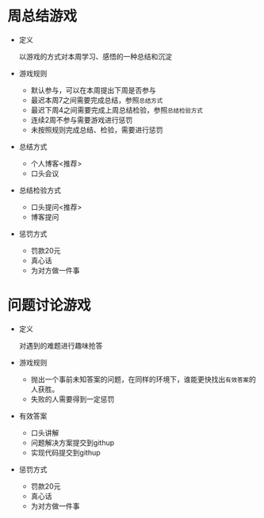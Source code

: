 # 周总结游戏

* 定义

  以游戏的方式对本周学习、感悟的一种总结和沉淀

* 游戏规则

  * 默认参与，可以在本周提出下周是否参与
  * 最迟本周7之间需要完成总结，参照`总结方式`
  * 最迟下周4之间需要完成上周总结检验，参照`总结检验方式`
  * 连续2周不参与需要游戏进行惩罚
  * 未按照规则完成总结、检验，需要进行惩罚

* 总结方式

  * 个人博客<推荐>
  * 口头会议

* 总结检验方式

  * 口头提问<推荐>
  * 博客提问

* 惩罚方式

  * 罚款20元
  * 真心话
  * 为对方做一件事

# 问题讨论游戏

* 定义

  对遇到的难题进行趣味抢答

* 游戏规则

  * 抛出一个事前未知答案的问题，在同样的环境下，谁能更快找出`有效答案`的人获胜。
  * 失败的人需要得到一定惩罚

* 有效答案

  * 口头讲解
  * 问题解决方案提交到githup
  * 实现代码提交到githup

* 惩罚方式

  * 罚款20元
  * 真心话
  * 为对方做一件事
